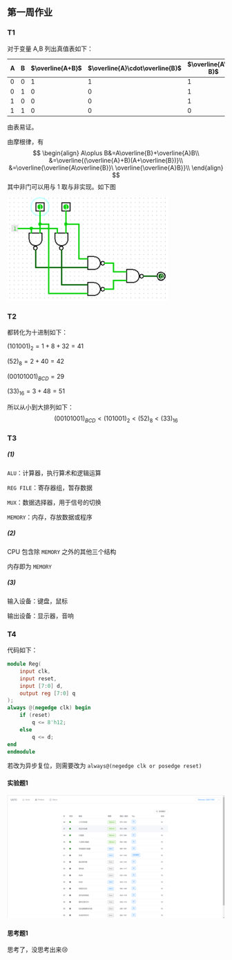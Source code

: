 ## 第一周作业

### T1

对于变量 A,B 列出真值表如下：

| A    | B    | $\overline{A+B}$ | $\overline{A}\cdot\overline{B}$ | $\overline{A\cdot B}$ | $\overline{A}+\overline{B}$ |
| ---- | ---- | ---------------- | ------------------------------- | --------------------- | --------------------------- |
| 0    | 0    | 1                | 1                               | 1                     | 1                           |
| 0    | 1    | 0                | 0                               | 1                     | 1                           |
| 1    | 0    | 0                | 0                               | 1                     | 1                           |
| 1    | 1    | 0                | 0                               | 0                     | 0                           |

由表易证。



由摩根律，有
$$
\begin{align}
A\oplus B&=A\overline{B}+\overline{A}B\\
&=\overline{(\overline{A}+B)(A+\overline{B})}\\
&=\overline{\overline{A\overline{B}}\ \overline{\overline{A}B}}\\
\end{align}
$$
其中非门可以用与 1 取与非实现。如下图

<img src="./hw1.assets/image-20230308214101025.png" alt="image-20230308214101025" style="zoom: 80%;" />

### T2

都转化为十进制如下：

$(101001)_2=1+8+32=41$

$(52)_8=2+40=42$

$(00101001)_{BCD}=29$

$(33)_{16}=3+48=51$

所以从小到大排列如下：
$$
(00101001)_{BCD}< (101001)_2< (52)_8< (33)_{16}
$$

### T3

##### (1)

`ALU`：计算器，执行算术和逻辑运算

`REG FILE`：寄存器组，暂存数据

`MUX`：数据选择器，用于信号的切换

`MEMORY`：内存，存放数据或程序

##### (2)

CPU 包含除 `MEMORY` 之外的其他三个结构

内存即为 `MEMORY`

##### (3)

输入设备：键盘，鼠标

输出设备：显示器，音响

### T4

代码如下：

```verilog
module Reg(
	input clk,
	input reset,
	input [7:0] d,
	output reg [7:0] q
);
always @(negedge clk) begin
    if (reset)
        q <= 8'h12;
    else
        q <= d;
end
endmodule
```

若改为异步复位，则需要改为 `always@(negedge clk or posedge reset)`

#### 实验题1

<img src="./hw1.assets/image-20230308221042902.png" alt="image-20230308221042902" style="zoom:80%;" />

#### 思考题1

思考了，没思考出来😢
